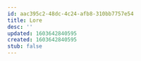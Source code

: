 ```yaml
---
id: aac395c2-48dc-4c24-afb8-310bb7757e54
title: Lore
desc: ''
updated: 1603642840595
created: 1603642840595
stub: false
---
```



